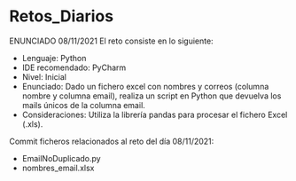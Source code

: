 # Retos_Diarios

ENUNCIADO 08/11/2021
El reto consiste en lo siguiente:
- Lenguaje: Python
- IDE recomendado: PyCharm
- Nivel: Inicial
- Enunciado: Dado un fichero excel con nombres y correos (columna nombre y columna email), realiza un script en Python que devuelva los mails únicos de la columna email.
- Consideraciones: Utiliza la librería pandas para procesar el fichero Excel (.xls).

Commit ficheros relacionados al reto del día 08/11/2021:
- EmailNoDuplicado.py
- nombres_email.xlsx
